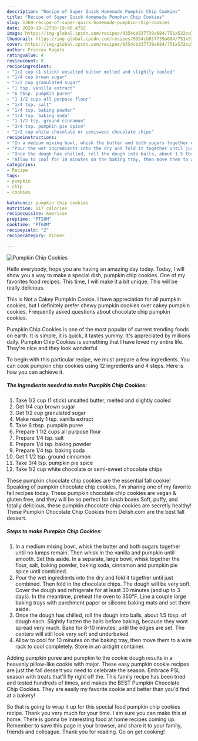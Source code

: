 ```yaml
---
description: "Recipe of Super Quick Homemade Pumpkin Chip Cookies"
title: "Recipe of Super Quick Homemade Pumpkin Chip Cookies"
slug: 1369-recipe-of-super-quick-homemade-pumpkin-chip-cookies
date: 2020-10-12T00:19:40.475Z
image: https://img-global.cpcdn.com/recipes/9354cb837739a684/751x532cq70/pumpkin-chip-cookies-recipe-main-photo.jpg
thumbnail: https://img-global.cpcdn.com/recipes/9354cb837739a684/751x532cq70/pumpkin-chip-cookies-recipe-main-photo.jpg
cover: https://img-global.cpcdn.com/recipes/9354cb837739a684/751x532cq70/pumpkin-chip-cookies-recipe-main-photo.jpg
author: Frances Rogers
ratingvalue: 4
reviewcount: 8
recipeingredient:
- "1/2 cup (1 stick) unsalted butter melted and slightly cooled"
- "1/4 cup brown sugar"
- "1/2 cup granulated sugar"
- "1 tsp. vanilla extract"
- "6 tbsp. pumpkin puree"
- "1 1/2 cups all purpose flour"
- "1/4 tsp. salt"
- "1/4 tsp. baking powder"
- "1/4 tsp. baking soda"
- "1 1/2 tsp. ground cinnamon"
- "3/4 tsp. pumpkin pie spice"
- "1/2 cup white chocolate or semisweet chocolate chips"
recipeinstructions:
- "In a medium mixing bowl, whisk the butter and both sugars together until no lumps remain. Then whisk in the vanilla and pumpkin until smooth. Set this aside. In a separate, large bowl, whisk together the flour, salt, baking powder, baking soda, cinnamon and pumpkin pie spice until combined."
- "Pour the wet ingredients into the dry and fold it together until just combined. Then fold in the chocolate chips. The dough will be very soft. Cover the dough and refrigerate for at least 30 minutes (and up to 3 days). In the meantime, preheat the oven to 350°F. Line a couple large baking trays with parchment paper or silicone baking mats and set them aside."
- "Once the dough has chilled, roll the dough into balls, about 1.5 tbsp. of dough each. Slightly flatten the balls before baking, because they wont spread very much. Bake for 8-10 minutes, until the edges are set. The centers will still look very soft and underbaked."
- "Allow to cool for 10 minutes on the baking tray, then move them to a wire rack to cool completely. Store in an airtight container."
categories:
- Recipe
tags:
- pumpkin
- chip
- cookies

katakunci: pumpkin chip cookies 
nutrition: 117 calories
recipecuisine: American
preptime: "PT28M"
cooktime: "PT60M"
recipeyield: "2"
recipecategory: Dinner

---
```



![Pumpkin Chip Cookies](https://img-global.cpcdn.com/recipes/9354cb837739a684/751x532cq70/pumpkin-chip-cookies-recipe-main-photo.jpg)

Hello everybody, hope you are having an amazing day today. Today, I will show you a way to make a special dish, pumpkin chip cookies. One of my favorites food recipes. This time, I will make it a bit unique. This will be really delicious.

This is Not a Cakey Pumpkin Cookie. I have appreciation for all pumpkin cookies, but I definitely prefer chewy pumpkin cookies over cakey pumpkin cookies. Frequently asked questions about chocolate chip pumpkin cookies.

Pumpkin Chip Cookies is one of the most popular of current trending foods on earth. It is simple, it is quick, it tastes yummy. It's appreciated by millions daily. Pumpkin Chip Cookies is something that I have loved my entire life. They're nice and they look wonderful.


To begin with this particular recipe, we must prepare a few ingredients. You can cook pumpkin chip cookies using 12 ingredients and 4 steps. Here is how you can achieve it.

<!--inarticleads1-->

##### The ingredients needed to make Pumpkin Chip Cookies:

1. Take 1/2 cup (1 stick) unsalted butter, melted and slightly cooled
1. Get 1/4 cup brown sugar
1. Get 1/2 cup granulated sugar
1. Make ready 1 tsp. vanilla extract
1. Take 6 tbsp. pumpkin puree
1. Prepare 1 1/2 cups all purpose flour
1. Prepare 1/4 tsp. salt
1. Prepare 1/4 tsp. baking powder
1. Prepare 1/4 tsp. baking soda
1. Get 1 1/2 tsp. ground cinnamon
1. Take 3/4 tsp. pumpkin pie spice
1. Take 1/2 cup white chocolate or semi-sweet chocolate chips


These pumpkin chocolate chip cookies are the essential fall cookie! Speaking of pumpkin chocolate chip cookies, I&#39;m sharing one of my favorite fall recipes today. These pumpkin chocolate chip cookies are vegan &amp; gluten free, and they will be so perfect for lunch boxes Soft, puffy, and totally delicious, these pumpkin chocolate chip cookies are secretly healthy! These Pumpkin Chocolate Chip Cookies from Delish.com are the best fall dessert. 

<!--inarticleads2-->

##### Steps to make Pumpkin Chip Cookies:

1. In a medium mixing bowl, whisk the butter and both sugars together until no lumps remain. Then whisk in the vanilla and pumpkin until smooth. Set this aside. In a separate, large bowl, whisk together the flour, salt, baking powder, baking soda, cinnamon and pumpkin pie spice until combined.
1. Pour the wet ingredients into the dry and fold it together until just combined. Then fold in the chocolate chips. The dough will be very soft. Cover the dough and refrigerate for at least 30 minutes (and up to 3 days). In the meantime, preheat the oven to 350°F. Line a couple large baking trays with parchment paper or silicone baking mats and set them aside.
1. Once the dough has chilled, roll the dough into balls, about 1.5 tbsp. of dough each. Slightly flatten the balls before baking, because they wont spread very much. Bake for 8-10 minutes, until the edges are set. The centers will still look very soft and underbaked.
1. Allow to cool for 10 minutes on the baking tray, then move them to a wire rack to cool completely. Store in an airtight container.


Adding pumpkin puree and pumpkin to the cookie dough results in a heavenly pillow-like cookie with major. These easy pumpkin cookie recipes are just the fall dessert you need to celebrate the season. Embrace PSL season with treats that&#39;ll fly right off the. This family recipe has been tried and tested hundreds of times, and makes the BEST Pumpkin Chocolate Chip Cookies. They are easily my favorite cookie and better than you&#39;d find at a bakery! 

So that is going to wrap it up for this special food pumpkin chip cookies recipe. Thank you very much for your time. I am sure you can make this at home. There is gonna be interesting food at home recipes coming up. Remember to save this page in your browser, and share it to your family, friends and colleague. Thank you for reading. Go on get cooking!

